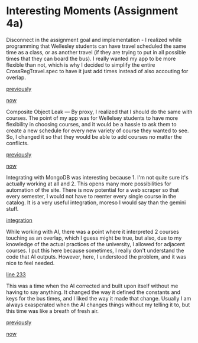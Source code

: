 # Interesting Moments (Assignment 4a)

Disconnect in the assignment goal and implementation - I realized while programming that Wellesley students can have travel scheduled the same time as a class, or as another travel (if they are trying to put in all possible times that they can board the bus). I really wanted my app to be more flexible than not, which is why I decided to simplify the entire CrossRegTravel.spec to have it just add times instead of also accouting for overlap.

[previously](context/src/CrossRegTravel.ts/20251019_083101.5cc65812.md)

[now](context/src/CrossRegTravel.ts/20251019_112534.a8b2a47f.md)

Composite Object Leak — By proxy, I realized that I should do the same with courses. The point of my app was for Wellelsey students to have more flexibility in choosing courses, and it would be a hassle to ask them to create a new schedule for every new variety of course they wanted to see. So, I changed it so that they would be able to add courses no matter the conflicts.

[previously](context/src/Schedule.ts/20251019_104733.f6746216.md)

[now](context/src/Schedule.ts/20251019_120137.7affa879.md)

Integrating with MongoDB was interesting because 1. I'm not quite sure it's actually working at all and 2. This opens many more possibilities for automation of the site. There is now potential for a web scraper so that every semester, I would not have to reenter every single course in the catalog. It is a very useful integration, moreso I would say than the gemini stuff.

[integration](context/src/CourseCatalog.ts/20251019_101401.36db6db8.md)

While working with AI, there was a point where it interpreted 2 courses touching as an overlap, which I guess might be true, but also, due to my knowledge of the actual practices of the university, I allowed for adjacent courses. I put this here because sometimes, I really don't understand the code that AI outputs. However, here, I understood the problem, and it was nice to feel needed.

[line 233](context/src/Schedule.ts/20251019_080429.e08f4474.md)

This was a time when the AI corrected and built upon itself without me having to say anything. It changed the way it defined the constants and keys for the bus times, and I liked the way it made that change. Usually I am always exasperated when the AI changes things without my telling it to, but this time was like a breath of fresh air.

[previously](context/src/CrossRegTravel.ts/20251019_112534.a8b2a47f.md)

[now](context/src/CrossRegTravel.ts/20251019_113034.fbd61f0a.md)